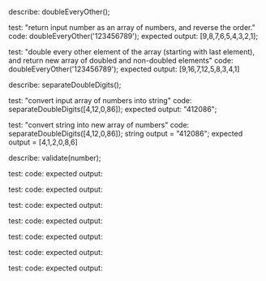 describe: doubleEveryOther();

test: "return input number as an array of numbers, and reverse the order."
code: doubleEveryOther('123456789');
expected output: [9,8,7,6,5,4,3,2,1];

test: "double every other element of the array (starting with last element), and return new array of doubled and non-doubled elements"
code: doubleEveryOther('123456789');
expected output: [9,16,7,12,5,8,3,4,1]

describe: separateDoubleDigits();

test: "convert input array of numbers into string"
code: separateDoubleDigits([4,12,0,86]);
expected output: "412086";

test: "convert string into new array of numbers"
code: separateDoubleDigits([4,12,0,86]);
string output = "412086";
expected output = [4,1,2,0,8,6]

describe: validate(number);

test: 
code:
expected output: 

test:
code:
expected output: 

test:
code:
expected output: 

test:
code:
expected output: 

test:
code:
expected output: 

test:
code:
expected output: 

test:
code:
expected output: 
